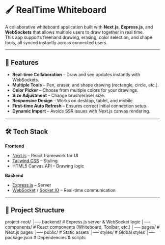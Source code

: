 # 🖌️ RealTime Whiteboard

A collaborative whiteboard application built with **Next.js**, **Express.js**, and **WebSockets** that allows multiple users to draw together in real time.  
This app supports freehand drawing, erasing, color selection, and shape tools, all synced instantly across connected users.

---

## 🚀 Features

- **Real-time Collaboration** – Draw and see updates instantly with WebSockets.
- **Multiple Tools** – Pen, eraser, and shape drawing (rectangle, circle, etc.).
- **Color Picker** – Choose from multiple colors for your drawings.
- **Size Adjustment** – Change brush/eraser size.
- **Responsive Design** – Works on desktop, tablet, and mobile.
- **First-time Auto Refresh** – Ensures correct initial connection setup.
- **Dynamic Import** – Avoids SSR issues with Next.js canvas rendering.

---

## 🛠️ Tech Stack

**Frontend**
- [Next.js](https://nextjs.org/) – React framework for UI
- [Tailwind CSS](https://tailwindcss.com/) – Styling
- HTML5 Canvas API – Drawing logic

**Backend**
- [Express.js](https://expressjs.com/) – Server
- [WebSocket](https://developer.mozilla.org/en-US/docs/Web/API/WebSockets_API) / [Socket.IO](https://socket.io/) – Real-time communication

---

## 📂 Project Structure
project-root/
│── backend/ # Express.js server & WebSocket logic
│── components/ # React components (Whiteboard, Toolbar, etc.)
│── pages/ # Next.js pages
│── public/ # Static assets
│── styles/ # Global styles
│── package.json # Dependencies & scripts


